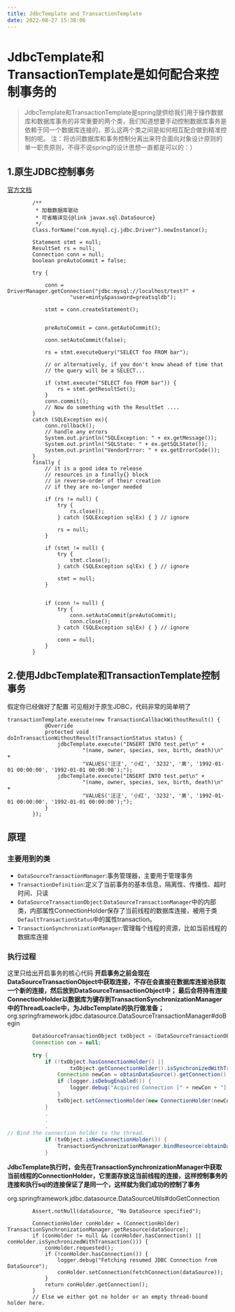 ```yaml
---
title: JdbcTemplate and TransactionTemplate
date: 2022-08-27 15:38:06
---
```


# JdbcTemplate和TransactionTemplate是如何配合来控制事务的
> JdbcTemplate和TransactionTemplate是spring提供给我们用于操作数据库和数据库事务的非常重要的两个类，我们知道想要手动控制数据库事务是依赖于同一个数据库连接的，那么这两个类之间是如何相互配合做到精准控制的呢。
注：将访问数据库和事务控制分离出来符合面向对象设计原则的单一职责原则，不得不说spring的设计思想一直都是可以的：）

## 1.原生JDBC控制事务

[官方文档](https://dev.mysql.com/doc/connector-j/8.0/en/connector-j-usagenotes-connect-drivermanager.html)
```
		/**
         * 加载数据库驱动
         * 可省略详见{@link javax.sql.DataSource}
         */
        Class.forName("com.mysql.cj.jdbc.Driver").newInstance();

        Statement stmt = null;
        ResultSet rs = null;
        Connection conn = null;
        boolean preAutoCommit = false;

        try {

            conn = DriverManager.getConnection("jdbc:mysql://localhost/test?" +
                    "user=minty&password=greatsqldb");

            stmt = conn.createStatement();


            preAutoCommit = conn.getAutoCommit();
            
            conn.setAutoCommit(false);

            rs = stmt.executeQuery("SELECT foo FROM bar");

            // or alternatively, if you don't know ahead of time that
            // the query will be a SELECT...

            if (stmt.execute("SELECT foo FROM bar")) {
                rs = stmt.getResultSet();
            }
            conn.commit();
            // Now do something with the ResultSet ....
        }
        catch (SQLException ex){
            conn.rollback();
            // handle any errors
            System.out.println("SQLException: " + ex.getMessage());
            System.out.println("SQLState: " + ex.getSQLState());
            System.out.println("VendorError: " + ex.getErrorCode());
        }
        finally {
            // it is a good idea to release
            // resources in a finally{} block
            // in reverse-order of their creation
            // if they are no-longer needed

            if (rs != null) {
                try {
                    rs.close();
                } catch (SQLException sqlEx) { } // ignore

                rs = null;
            }

            if (stmt != null) {
                try {
                    stmt.close();
                } catch (SQLException sqlEx) { } // ignore

                stmt = null;
            }


            if (conn != null) {
                try {
                    conn.setAutoCommit(preAutoCommit);
                    conn.close();
                } catch (SQLException sqlEx) { } // ignore

                conn = null;
            }
        }
```

## 2.使用JdbcTemplate和TransactionTemplate控制事务

假定你已经做好了配置
可见相对于原生JDBC，代码非常的简单明了
```
transactionTemplate.execute(new TransactionCallbackWithoutResult() {
            @Override
            protected void doInTransactionWithoutResult(TransactionStatus status) {
                jdbcTemplate.execute("INSERT INTO test.pet\n" +
                        "(name, owner, species, sex, birth, death)\n" +
                        "VALUES('汪汪', '小红', '3232', '男', '1992-01-01 00:00:00', '1992-01-01 00:00:00');");
                jdbcTemplate.execute("INSERT INTO test.pet\n" +
                        "(name, owner, species, sex, birth, death)\n" +
                        "VALUES('汪汪', '小红', '3232', '男', '1992-01-01 00:00:00', '1992-01-01 00:00:00');");
            }
        });
```
## 原理

### 主要用到的类
* `DataSourceTransactionManager`:事务管理器，主要用于管理事务
* `TransactionDefinition`:定义了当前事务的基本信息，隔离性、传播性、超时时间、只读
* `DataSourceTransactionObject`:`DataSourceTransactionManager`中的内部类，内部属性ConnectionHolder保存了当前线程的数据库连接，被用于类`DefaultTransactionStatus`中的属性transaction。
* `TransactionSynchronizationManager`:管理每个线程的资源，比如当前线程的数据库连接

### 执行过程
这里只给出开启事务的核心代码
**开启事务之前会现在DataSourceTransactionObject中获取连接，不存在会直接在数据库连接池获取一个新的连接，然后放到DataSourceTransactionObject中；
最后会将持有连接ConnectionHolder以数据库为键存到TransactionSynchronizationManager中的ThreadLoacle中，为JdbcTemplate的执行做准备；**
org.springframework.jdbc.datasource.DataSourceTransactionManager#doBegin
```java
		DataSourceTransactionObject txObject = (DataSourceTransactionObject) transaction;
		Connection con = null;

		try {
			if (!txObject.hasConnectionHolder() ||
					txObject.getConnectionHolder().isSynchronizedWithTransaction()) {
				Connection newCon = obtainDataSource().getConnection();
				if (logger.isDebugEnabled()) {
					logger.debug("Acquired Connection [" + newCon + "] for JDBC transaction");
				}
				txObject.setConnectionHolder(new ConnectionHolder(newCon), true);
			}
			.
			.
			.
// Bind the connection holder to the thread.
			if (txObject.isNewConnectionHolder()) {
				TransactionSynchronizationManager.bindResource(obtainDataSource(), txObject.getConnectionHolder());
			}
```

**JdbcTemplate执行时，会先在TransactionSynchronizationManager中获取当前线程的ConnectionHolder，它里面存放这当前线程的连接，这样控制事务的连接和执行sql的连接保证了是同一个，这样就为我们成功的控制了事务**

org.springframework.jdbc.datasource.DataSourceUtils#doGetConnection
```
		Assert.notNull(dataSource, "No DataSource specified");

		ConnectionHolder conHolder = (ConnectionHolder) TransactionSynchronizationManager.getResource(dataSource);
		if (conHolder != null && (conHolder.hasConnection() || conHolder.isSynchronizedWithTransaction())) {
			conHolder.requested();
			if (!conHolder.hasConnection()) {
				logger.debug("Fetching resumed JDBC Connection from DataSource");
				conHolder.setConnection(fetchConnection(dataSource));
			}
			return conHolder.getConnection();
		}
		// Else we either got no holder or an empty thread-bound holder here.
```


















